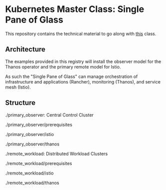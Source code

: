 # Kubernetes Master Class: Single Pane of Glass

This repository contains the technical material to go along with [this](https://info.rancher.com/kubernetes-master-class-dec8-2020) class.

## Architecture

The examples provided in this registry will install the observer model for the Thanos operator and the primary remote model for Istio.

As such the "Single Pane of Glass" can manage orchestration of infrastructure and applications (Rancher), monitoring (Thanos), and service mesh (Istio).

## Structure

./primary_observer: Central Control Cluster

./primary_observer/prerequisites 

./primary_observer/istio

./primary_observer/thanos

./remote_workload: Distributed Workload Clusters

./remote_workload/prerequisites

./remote_workload/istio

./remote_workload/thanos
